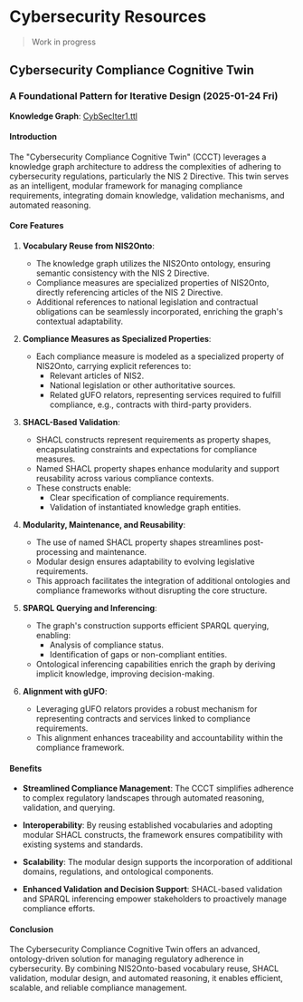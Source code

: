 # Cybersecurity Resources

> Work in progress

## Cybersecurity Compliance Cognitive Twin

###  A Foundational Pattern for Iterative Design (2025-01-24 Fri)

**Knowledge Graph**: [CybSecIter1.ttl](CybSecIter1.ttl)

#### Introduction
The "Cybersecurity Compliance Cognitive Twin" (CCCT) leverages a knowledge graph architecture to address the complexities of adhering to cybersecurity regulations, particularly the NIS 2 Directive. This twin serves as an intelligent, modular framework for managing compliance requirements, integrating domain knowledge, validation mechanisms, and automated reasoning.

#### Core Features

1. **Vocabulary Reuse from NIS2Onto**:
   - The knowledge graph utilizes the NIS2Onto ontology, ensuring semantic consistency with the NIS 2 Directive.
   - Compliance measures are specialized properties of NIS2Onto, directly referencing articles of the NIS 2 Directive.
   - Additional references to national legislation and contractual obligations can be seamlessly incorporated, enriching the graph's contextual adaptability.

2. **Compliance Measures as Specialized Properties**:
   - Each compliance measure is modeled as a specialized property of NIS2Onto, carrying explicit references to:
     - Relevant articles of NIS2.
     - National legislation or other authoritative sources.
     - Related gUFO relators, representing services required to fulfill compliance, e.g., contracts with third-party providers.

3. **SHACL-Based Validation**:
   - SHACL constructs represent requirements as property shapes, encapsulating constraints and expectations for compliance measures.
   - Named SHACL property shapes enhance modularity and support reusability across various compliance contexts.
   - These constructs enable:
     - Clear specification of compliance requirements.
     - Validation of instantiated knowledge graph entities.

4. **Modularity, Maintenance, and Reusability**:
   - The use of named SHACL property shapes streamlines post-processing and maintenance.
   - Modular design ensures adaptability to evolving legislative requirements.
   - This approach facilitates the integration of additional ontologies and compliance frameworks without disrupting the core structure.

5. **SPARQL Querying and Inferencing**:
   - The graph's construction supports efficient SPARQL querying, enabling:
     - Analysis of compliance status.
     - Identification of gaps or non-compliant entities.
   - Ontological inferencing capabilities enrich the graph by deriving implicit knowledge, improving decision-making.

6. **Alignment with gUFO**:
   - Leveraging gUFO relators provides a robust mechanism for representing contracts and services linked to compliance requirements.
   - This alignment enhances traceability and accountability within the compliance framework.

#### Benefits
- **Streamlined Compliance Management**:
  The CCCT simplifies adherence to complex regulatory landscapes through automated reasoning, validation, and querying.

- **Interoperability**:
  By reusing established vocabularies and adopting modular SHACL constructs, the framework ensures compatibility with existing systems and standards.

- **Scalability**:
  The modular design supports the incorporation of additional domains, regulations, and ontological components.

- **Enhanced Validation and Decision Support**:
  SHACL-based validation and SPARQL inferencing empower stakeholders to proactively manage compliance efforts.

#### Conclusion
The Cybersecurity Compliance Cognitive Twin offers an advanced, ontology-driven solution for managing regulatory adherence in cybersecurity. By combining NIS2Onto-based vocabulary reuse, SHACL validation, modular design, and automated reasoning, it enables efficient, scalable, and reliable compliance management.

